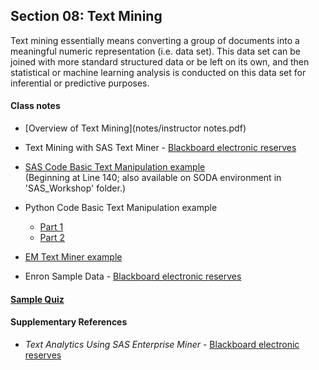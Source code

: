 ##	Section 08: Text Mining

Text mining essentially means converting a group of documents into a meaningful numeric representation (i.e. data set). This data set can be joined with more standard structured data or be left on its own, and then statistical or machine learning analysis is conducted on this data set for inferential or predictive purposes.

#### Class notes

* [Overview of Text Mining](notes/instructor notes.pdf)

* Text Mining with SAS Text Miner - [Blackboard electronic reserves](https://blackboard.gwu.edu)

* [SAS Code Basic Text Manipulation example](https://github.com/sassoftware/enlighten-apply/blob/master/SAS_GWU_examples/3_xml_json_text.sas)</br>
(Beginning at Line 140; also available on SODA environment in 'SAS_Workshop' folder.)

* Python Code Basic Text Manipulation example
  * [Part 1](https://github.com/jphall663/bellarmine_py_intro/blob/master/solutions/solution_2.py)
  * [Part 2](https://github.com/jphall663/bellarmine_py_intro/blob/master/solutions/solution_3.py)

* [EM Text Miner example](xml/08_text_mining.xml)

* Enron Sample Data - [Blackboard electronic reserves](https://blackboard.gwu.edu)

#### [Sample Quiz](quiz/sample/quiz_8.pdf)

#### Supplementary References

* *Text Analytics Using SAS Enterprise Miner* - [Blackboard electronic reserves](https://blackboard.gwu.edu)
